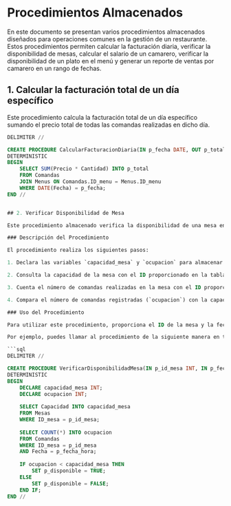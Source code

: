 # Procedimientos Almacenados

En este documento se presentan varios procedimientos almacenados diseñados para operaciones comunes en la gestión de un restaurante. Estos procedimientos permiten calcular la facturación diaria, verificar la disponibilidad de mesas, calcular el salario de un camarero, verificar la disponibilidad de un plato en el menú y generar un reporte de ventas por camarero en un rango de fechas.

## 1. Calcular la facturación total de un día específico

Este procedimiento calcula la facturación total de un día específico sumando el precio total de todas las comandas realizadas en dicho día.

```sql
DELIMITER //

CREATE PROCEDURE CalcularFacturacionDiaria(IN p_fecha DATE, OUT p_total DECIMAL(10, 2))
DETERMINISTIC
BEGIN
    SELECT SUM(Precio * Cantidad) INTO p_total
    FROM Comandas
    JOIN Menus ON Comandas.ID_menu = Menus.ID_menu
    WHERE DATE(Fecha) = p_fecha;
END //


## 2. Verificar Disponibilidad de Mesa

Este procedimiento almacenado verifica la disponibilidad de una mesa en un horario específico. Toma como entrada el ID de la mesa y la fecha y hora en cuestión, y devuelve un valor booleano que indica si la mesa está disponible o no en ese momento.

### Descripción del Procedimiento

El procedimiento realiza los siguientes pasos:

1. Declara las variables `capacidad_mesa` y `ocupacion` para almacenar la capacidad máxima de la mesa y el número de comandas realizadas en esa mesa para la fecha y hora proporcionadas, respectivamente.

2. Consulta la capacidad de la mesa con el ID proporcionado en la tabla de Mesas y la almacena en la variable `capacidad_mesa`.

3. Cuenta el número de comandas realizadas en la mesa con el ID proporcionado para la fecha y hora especificadas en la tabla de Comandas y lo almacena en la variable `ocupacion`.

4. Compara el número de comandas registradas (`ocupacion`) con la capacidad máxima de la mesa (`capacidad_mesa`). Si el número de comandas es menor que la capacidad máxima, establece el valor de salida `p_disponible` en TRUE, lo que indica que la mesa está disponible. De lo contrario, establece `p_disponible` en FALSE, indicando que la mesa está ocupada.

### Uso del Procedimiento

Para utilizar este procedimiento, proporciona el ID de la mesa y la fecha y hora que deseas verificar. El procedimiento devolverá TRUE si la mesa está disponible en ese momento y FALSE si está ocupada.

Por ejemplo, puedes llamar al procedimiento de la siguiente manera en tu aplicación:

```sql
DELIMITER //

CREATE PROCEDURE VerificarDisponibilidadMesa(IN p_id_mesa INT, IN p_fecha_hora DATETIME, OUT p_disponible BOOLEAN)
DETERMINISTIC
BEGIN
    DECLARE capacidad_mesa INT;
    DECLARE ocupacion INT;
   
    SELECT Capacidad INTO capacidad_mesa
    FROM Mesas
    WHERE ID_mesa = p_id_mesa;
   
    SELECT COUNT(*) INTO ocupacion
    FROM Comandas
    WHERE ID_mesa = p_id_mesa
    AND Fecha = p_fecha_hora;
   
    IF ocupacion < capacidad_mesa THEN
        SET p_disponible = TRUE;
    ELSE
        SET p_disponible = FALSE;
    END IF;
END //
